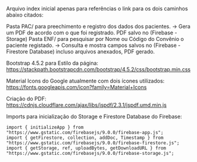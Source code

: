 Arquivo index inicial apenas para referências o link para os dois caminhos abaixo citados:

Pasta PAC/ para preechimento e registro dos dados dos pacientes. -> Gera um PDF de acordo com o que foi registrado. PDF salvo no (Firebase - Storage)
Pasta ENF/ para pesquisar por Nome ou Código do Convênio o paciente registado. -> Consulta e mostra campos salvos no (Firebase - Firestore Database) incluso arquivos anexados, PDF gerado.

Bootstrap 4.5.2 para Estilo da página:
  https://stackpath.bootstrapcdn.com/bootstrap/4.5.2/css/bootstrap.min.css

Material Icons do Google atualmente com dois ícones utilizados:
  https://fonts.googleapis.com/icon?family=Material+Icons

Criação do PDF:
  https://cdnjs.cloudflare.com/ajax/libs/jspdf/2.3.1/jspdf.umd.min.js


Imports para inicialização do Storage e Firestore Database do Firebase:

    import { initializeApp } from "https://www.gstatic.com/firebasejs/9.0.0/firebase-app.js";
    import { getFirestore, collection, addDoc, Timestamp } from "https://www.gstatic.com/firebasejs/9.0.0/firebase-firestore.js";
    import { getStorage, ref, uploadBytes, getDownloadURL } from "https://www.gstatic.com/firebasejs/9.0.0/firebase-storage.js";

